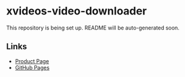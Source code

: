# xvideos-video-downloader

This repository is being set up. README will be auto-generated soon.

## Links
- [Product Page](https://serp.ly/xvideos-downloader)
- [GitHub Pages](https://serpapps.github.io/xvideos-video-downloader)
